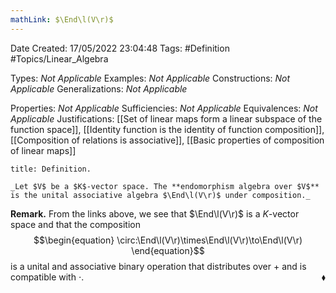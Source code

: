 ```yaml
---
mathLink: $\End\l(V\r)$
---
```


<div class="topSpace"></div>

Date Created: 17/05/2022 23:04:48
Tags: #Definition #Topics/Linear_Algebra

Types: _Not Applicable_
Examples: _Not Applicable_
Constructions: _Not Applicable_
Generalizations: _Not Applicable_

Properties: _Not Applicable_
Sufficiencies: _Not Applicable_
Equivalences: _Not Applicable_
Justifications: [[Set of linear maps form a linear subspace of the function space]], [[Identity function is the identity of function composition]], [[Composition of relations is associative]], [[Basic properties of composition of linear maps]]

``` ad-Definition
title: Definition.

_Let $V$ be a $K$-vector space. The **endomorphism algebra over $V$** is the unital associative algebra $\End\l(V\r)$ under composition._

```

**Remark.** From the links above, we see that $\End\l(V\r)$ is a $K$-vector space and that the composition
$$\begin{equation}
    \circ:\End\l(V\r)\times\End\l(V\r)\to\End\l(V\r)
\end{equation}$$
is a unital and associative binary operation that distributes over $+$ and is compatible with $\cdot$.<span style="float:right;">$\blacklozenge$</span>
